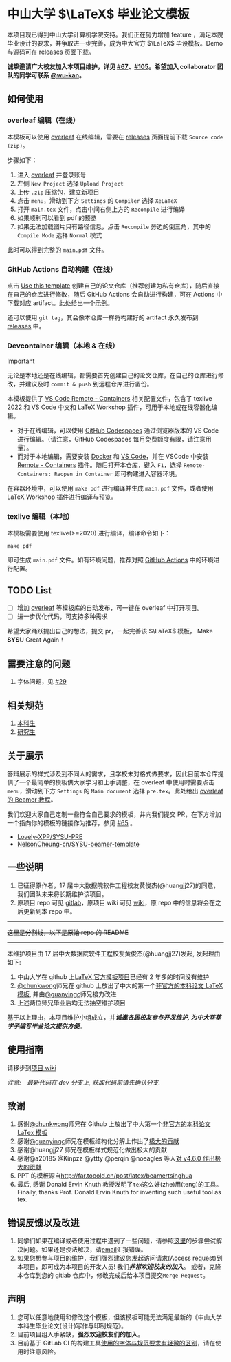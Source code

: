 # 中山大学 $\LaTeX$ 毕业论文模板

本项目现已得到中山大学计算机学院支持。我们正在努力增加 feature ，满足本院毕业设计的要求，并争取进一步完善，成为中大官方 $\LaTeX$ 毕设模板。Demo 与源码可在 [releases](https://github.com/SYSU-SCC/sysu-thesis/releases) 页面下载。

**诚挚邀请广大校友加入本项目维护，详见 [#67](https://github.com/SYSU-SCC/sysu-thesis/issues/67)、[#105](https://github.com/SYSU-SCC/sysu-thesis/pull/105)。希望加入 collaborator 团队的同学可联系 [@wu-kan](https://github.com/wu-kan)。**

## 如何使用

### overleaf 编辑（在线）

本模板可以使用 [overleaf](https://www.overleaf.com/) 在线编辑，需要在 [releases](https://github.com/SYSU-SCC/sysu-thesis/releases) 页面提前下载 `Source code (zip)`。

步骤如下：

1. 进入 [overleaf](https://overleaf.com) 并登录账号
2. 左侧 `New Project` 选择 `Upload Project`
3. 上传 `.zip` 压缩包，建立新项目
4. 点击 `menu`，滑动到下方 `Settings` 的 `Compiler` 选择 `XeLaTeX`
5. 打开 `main.tex` 文件，点击中间右侧上方的 `Recompile` 进行编译
6. 如果顺利可以看到 pdf 的预览
7. 如果无法加载图片只有路径信息，点击 `Recompile` 旁边的倒三角，其中的 `Compile Mode` 选择 `Normal` 模式

此时可以得到完整的 `main.pdf` 文件。

### GitHub Actions 自动构建（在线）

点击 [Use this template](https://github.com/SYSU-SCC/sysu-thesis/generate) 创建自己的论文仓库（推荐创建为私有仓库），随后直接在自己的仓库进行修改，随后 GitHub Actions 会自动进行构建，可在 Actions 中下载对应 artifact。此处给出一个[示例](https://github.com/wu-kan/bachelor-thesis)。

还可以使用 `git tag`，其会像本仓库一样将构建好的 artifact 永久发布到 [releases](https://github.com/SYSU-SCC/sysu-thesis/releases) 中。

### Devcontainer 编辑（本地 & 在线）

> [!IMPORTANT]  
> 无论是本地还是在线编辑，都需要首先创建自己的论文仓库，在自己的仓库进行修改，并建议及时 `commit & push` 到远程仓库进行备份。

本模板提供了 [VS Code Remote - Containers](https://code.visualstudio.com/docs/remote/containers) 相关配置文件，包含了 texlive 2022 和 VS Code 中文和 LaTeX Workshop 插件，可用于本地或在线容器化编辑。

- 对于在线编辑，可以使用 [GitHub Codespaces](https://docs.github.com/zh/codespaces/developing-in-a-codespace/creating-a-codespace-for-a-repository) 通过浏览器版本的 VS Code 进行编辑。（请注意，GitHub Codespaces 每月免费额度有限，请注意用量）。
- 而对于本地编辑，需要安装 [Docker](https://docs.docker.com/get-docker/) 和 [VS Code](https://code.visualstudio.com/)，并在 VSCode 中安装 [Remote - Containers](https://marketplace.visualstudio.com/items?itemName=ms-vscode-remote.remote-containers) 插件。随后打开本仓库，键入 `F1`，选择 `Remote-Containers: Reopen in Container` 即可构建进入容器环境。

在容器环境中，可以使用 `make pdf` 进行编译并生成 `main.pdf` 文件，或者使用 LaTeX Workshop 插件进行编译与预览。

### texlive 编辑（本地）

本模板需要使用 texlive(>=2020) 进行编译，编译命令如下：

```
make pdf
```

即可生成 `main.pdf` 文件。如有环境问题，推荐对照 [GitHub Actions](./.github/workflows/test.yml) 中的环境进行配置。

## TODO List

- [ ] 增加 [overleaf](https://www.overleaf.com/) 等模板库的自动发布，可一键在 overleaf 中打开项目。
- [ ] 进一步优化代码，可支持多种需求

希望大家踊跃提出自己的想法，提交 pr，一起完善该 $\LaTeX$ 模板， Make **SYS**U Great Again！

## 需要注意的问题

1. 字体问题，见 [#29](https://github.com/SYSU-SCC/sysu-thesis/issues/29)

## 相关规范

1. [本科生](./specifications/附件1.中山大学本科生毕业论文（设计）写作与印制规范.doc)
2. [研究生](http://graduate.sysu.edu.cn/rules)

## 关于展示

答辩展示的样式涉及到不同人的需求，且学校未对格式做要求，因此目前本仓库提供了一个最简单的模板供大家学习和上手调整，在 overleaf 中使用时需要点击 `menu`，滑动到下方 `Settings` 的 `Main document` 选择 `pre.tex`。此处给出 [overleaf 的 Beamer 教程](https://overleaf.com/learn/latex/Beamer)。

我们欢迎大家自己定制一些符合自己要求的模板，并向我们提交 PR，在下方增加一个指向你的模板的链接作为推荐，参见 [#65](https://github.com/SYSU-SCC/sysu-thesis/issues/65) 。

- [Lovely-XPP/SYSU-PRE](https://github.com/Lovely-XPP/SYSU-PRE)
- [NelsonCheung-cn/SYSU-beamer-template](https://github.com/NelsonCheung-cn/SYSU-beamer-template)

## 一些说明

1. 已征得原作者，17 届中大数据院软件工程校友黄俊杰(@huangjj27)的同意，我们团队未来将长期维护该项目。
2. 原项目 repo 可见 [gitlab](https://gitlab.com/sysu-gitlab/latex-group/thesis)，原项目 wiki 可见 [wiki](https://gitlab.com/sysu-gitlab/latex-group/thesis/-/wikis/home)，原 repo 中的信息将会在之后更新到本 repo 中。

---

~~这里是分割线，以下是原始 repo 的 README~~

---

本维护项目由 17 届中大数据院软件工程校友黄俊杰(@huangjj27)发起, 发起理由如下:

1. 中山大学在 github 上[LaTeX 官方模板项目](http://github.com/sysu/sysuthesis)已经有 2 年多的时间没有维护
1. [@chunkwong](https://github.com/chungkwong)师兄在 github 上放出了中大的第一个[非官方的本科论文 LaTeX 模板](https://github.com/chungkwong/sysu_thesis), 并由[@guanyingc](https://github.com/guanyingc)师兄接力改进
1. 上述两位师兄毕业后均无法抽空维护项目

基于以上理由，本项目维护小组成立，并***诚邀各届校友参与开发维护, 为中大莘莘学子编写毕业论文提供方便***。

## 使用指南

请移步到[项目 wiki](https://gitlab.com/sysu-gitlab/latex-group/thesis/wikis/home)

_注意:　最新代码在 dev 分支上, 获取代码前请先确认分支._

## 致谢

1. 感谢[@chunkwong](https://github.com/chungkwong)师兄在 Github 上放出了中大第一个[非官方的本科论文 LaTex 模板](https://github.com/chungkwong/sysu_thesis)
1. 感谢[@guanyingc](https://github.com/guanyingc)师兄在模板结构化分解上作出了[极大的贡献](https://github.com/guanyingc/SYSU-LaTex-Thesis)
1. 感谢@huangjj27 师兄在模板样式规范化做出极大的贡献
1. 感谢@a20185 @Kinpzz @yttty @perqin @noeagles 等人[对 v4.6.0 作出极大的贡献](https://gitlab.com/sysu-gitlab/latex-group/thesis/merge_requests/32)
1. PPT 的模板源自<http://far.tooold.cn/post/latex/beamertsinghua>
1. 最后, 感谢 Donald Ervin Knuth 教授发明了`tex`这么好(zhe)用(teng)的工具。
   Finally, thanks Prof. Donald Ervin Knuth for inventing such useful tool as tex.

## 错误反馈以及改进

1. 同学们如果在编译或者使用过程中遇到了一些问题，请参照[这里](ihttps://github.com/ryanhanwu/How-To-Ask-Questions-The-Smart-Way)的步骤尝试解决问题。如果还是没法解决，请[email](mailto:incoming+sysu-gitlab/latex-group/thesis@gitlab.com)汇报错误。
1. 如果您想参与项目的维护，我们强烈建议您发起访问请求(Access request)到本项目，即可成为本项目的开发人员! 我们***非常欢迎校友的加入***。
   或者，克隆本仓库到您的 gitlab 仓库中，修改完成后给本项目提交`Merge Request`。

## 声明

1. 您可以任意地使用和修改这个模板，但该模板可能无法满足最新的《中山大学本科生毕业论文(设计)写作与印制规范》。
1. 目前项目组人手紧缺，**强烈欢迎校友们的加入**。
1. 目前基于 GitLab CI 的构建工具[使用的字体与规范要求有轻微的区别](https://gitlab.com/sysu-gitlab/latex-group/thesis/merge_requests/29#note_66184589)，请在使用时注意风险。

